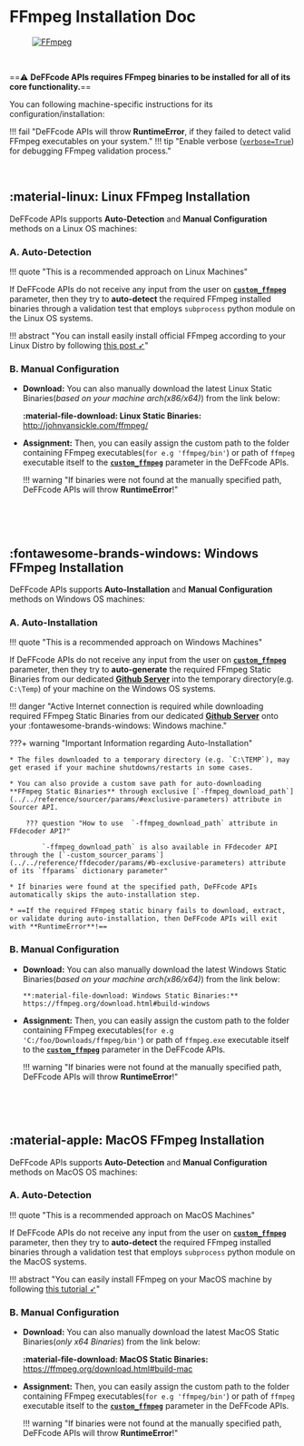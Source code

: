 <!--
===============================================
DeFFcode library source-code is deployed under the Apache 2.0 License:

Copyright (c) 2021 Abhishek Thakur(@abhiTronix) <abhi.una12@gmail.com>

Licensed under the Apache License, Version 2.0 (the "License");
you may not use this file except in compliance with the License.
You may obtain a copy of the License at

   http://www.apache.org/licenses/LICENSE-2.0

Unless required by applicable law or agreed to in writing, software
distributed under the License is distributed on an "AS IS" BASIS,
WITHOUT WARRANTIES OR CONDITIONS OF ANY KIND, either express or implied.
See the License for the specific language governing permissions and
limitations under the License.
===============================================
-->

# FFmpeg Installation Doc

<figure>
  <a href="http://ffmpeg.org/"><img src="../../assets/images/ffmpeg.png" loading="lazy" alt="FFmpeg"/></a>
</figure>

&thinsp;

==:warning: **DeFFcode APIs requires FFmpeg binaries to be installed for all of its core functionality.**==


You can following machine-specific instructions for its configuration/installation:

!!! fail "DeFFcode APIs will throw **RuntimeError**, if they failed to detect valid FFmpeg executables on your system."
!!! tip "Enable verbose ([`verbose=True`](../../reference/ffdecoder/params/#verbose)) for debugging FFmpeg validation process."

&thinsp;

## :material-linux: Linux FFmpeg Installation

DeFFcode APIs supports **Auto-Detection** and **Manual Configuration** methods on a Linux OS machines:

### A. Auto-Detection 

!!! quote "This is a recommended approach on Linux Machines"

If DeFFcode APIs do not receive any input from the user on [**`custom_ffmpeg`**](../../reference/ffdecoder/params/#custom_ffmpeg) parameter, then they try to **auto-detect** the required FFmpeg installed binaries through a validation test that employs `subprocess` python module on the Linux OS systems.

!!! abstract "You can install easily install official FFmpeg according to your Linux Distro by following [this post ➶](https://www.tecmint.com/install-ffmpeg-in-linux/)"


### B. Manual Configuration

* **Download:** You can also manually download the latest Linux Static Binaries(*based on your machine arch(x86/x64)*) from the link below:

    **:material-file-download: Linux Static Binaries:** http://johnvansickle.com/ffmpeg/

* **Assignment:** Then, you can easily assign the custom path to the folder containing FFmpeg executables(`for e.g 'ffmpeg/bin'`)  or path of `ffmpeg` executable itself to the [**`custom_ffmpeg`**](../../reference/ffdecoder/params/#custom_ffmpeg) parameter in the DeFFcode APIs.

    !!! warning "If binaries were not found at the manually specified path, DeFFcode APIs will throw **RuntimeError**!"

&nbsp;

&nbsp;

## :fontawesome-brands-windows: Windows FFmpeg Installation

DeFFcode APIs supports **Auto-Installation** and **Manual Configuration** methods on Windows OS machines:

### A. Auto-Installation

!!! quote "This is a recommended approach on Windows Machines"

If DeFFcode APIs do not receive any input from the user on [**`custom_ffmpeg`**](../../reference/ffdecoder/params/#custom_ffmpeg) parameter, then they try to **auto-generate** the required FFmpeg Static Binaries from our dedicated [**Github Server**](https://github.com/abhiTronix/FFmpeg-Builds) into the temporary directory(e.g. `C:\Temp`) of your machine on the Windows OS systems.


!!! danger "Active Internet connection is required while downloading required FFmpeg Static Binaries from our dedicated [**Github Server**](https://github.com/abhiTronix/FFmpeg-Builds) onto your :fontawesome-brands-windows: Windows machine."

???+ warning "Important Information regarding Auto-Installation"

    * The files downloaded to a temporary directory (e.g. `C:\TEMP`), may get erased if your machine shutdowns/restarts in some cases.

    * You can also provide a custom save path for auto-downloading **FFmpeg Static Binaries** through exclusive [`-ffmpeg_download_path`](../../reference/sourcer/params/#exclusive-parameters) attribute in Sourcer API.

        ??? question "How to use  `-ffmpeg_download_path` attribute in FFdecoder API?"
            
            `-ffmpeg_download_path` is also available in FFdecoder API through the [`-custom_sourcer_params`](../../reference/ffdecoder/params/#b-exclusive-parameters) attribute of its `ffparams` dictionary parameter"

    * If binaries were found at the specified path, DeFFcode APIs automatically skips the auto-installation step.

    * ==If the required FFmpeg static binary fails to download, extract, or validate during auto-installation, then DeFFcode APIs will exit with **RuntimeError**!==


### B. Manual Configuration

* **Download:** You can also manually download the latest Windows Static Binaries(*based on your machine arch(x86/x64)*) from the link below:
   
      **:material-file-download: Windows Static Binaries:** https://ffmpeg.org/download.html#build-windows

*  **Assignment:** Then, you can easily assign the custom path to the folder containing FFmpeg executables(`for e.g 'C:/foo/Downloads/ffmpeg/bin'`) or path of `ffmpeg.exe` executable itself to the [**`custom_ffmpeg`**](../../reference/ffdecoder/params/#custom_ffmpeg) parameter in the DeFFcode APIs.

    !!! warning "If binaries were not found at the manually specified path, DeFFcode APIs will throw **RuntimeError**!"


&nbsp;

&nbsp;

## :material-apple: MacOS FFmpeg Installation

DeFFcode APIs supports **Auto-Detection** and **Manual Configuration** methods on MacOS OS machines:

### A. Auto-Detection

!!! quote "This is a recommended approach on MacOS Machines"

If DeFFcode APIs do not receive any input from the user on [**`custom_ffmpeg`**](../../reference/ffdecoder/params/#custom_ffmpeg) parameter, then they try to **auto-detect** the required FFmpeg installed binaries through a validation test that employs `subprocess` python module on the MacOS systems.

!!! abstract "You can easily install FFmpeg on your MacOS machine by following [this tutorial ➶](https://trac.ffmpeg.org/wiki/CompilationGuide/macOS)"

### B. Manual Configuration

* **Download:** You can also manually download the latest MacOS Static Binaries(*only x64 Binaries*) from the link below:
  
    **:material-file-download: MacOS Static Binaries:** https://ffmpeg.org/download.html#build-mac

* **Assignment:** Then, you can easily assign the custom path to the folder containing FFmpeg executables(`for e.g 'ffmpeg/bin'`) or path of `ffmpeg` executable itself to the [**`custom_ffmpeg`**](../../reference/ffdecoder/params/#custom_ffmpeg) parameter in the DeFFcode APIs.


    !!! warning "If binaries were not found at the manually specified path, DeFFcode APIs will throw **RuntimeError**!"

   
&nbsp;

